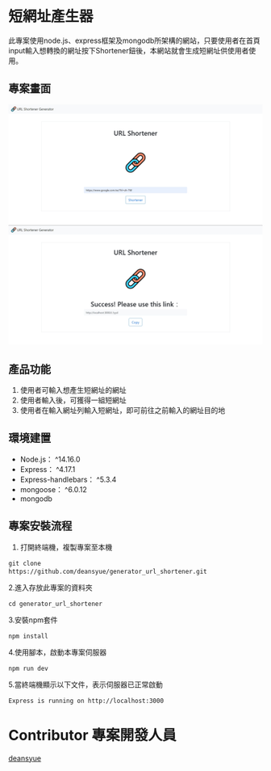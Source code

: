 # 短網址產生器
此專案使用node.js、express框架及mongodb所架構的網站，只要使用者在首頁input輸入想轉換的網址按下Shortener鈕後，本網站就會生成短網址供使用者使用。

## 專案畫面
![img](/public/img/index_page.jpg)
![img](/public/img/result_page.jpg)

## 產品功能
1. 使用者可輸入想產生短網址的網址
2. 使用者輸入後，可獲得一組短網址
3. 使用者在輸入網址列輸入短網址，即可前往之前輸入的網址目的地

## 環境建置
* Node.js： ^14.16.0
* Express： ^4.17.1
* Express-handlebars： ^5.3.4
* mongoose： ^6.0.12
* mongodb

## 專案安裝流程
1. 打開終端機，複製專案至本機
```
git clone 
https://github.com/deansyue/generator_url_shortener.git
```

2.進入存放此專案的資料夾
```
cd generator_url_shortener
```

3.安裝npm套件
```
npm install
```

4.使用腳本，啟動本專案伺服器
```
npm run dev
```

5.當終端機顯示以下文件，表示伺服器已正常啟動
```
Express is running on http://localhost:3000
```
# Contributor 專案開發人員
[deansyue](https://github.com/deansyue)